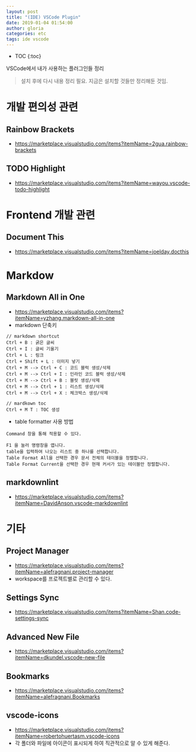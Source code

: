 ```yaml
---
layout: post
title: "(IDE) VSCode Plugin"
date: 2019-01-04 01:54:00
author: gloria
categories: etc
tags: ide vscode 
---
```


* TOC
{:toc}

VSCode에서 내가 사용하는 플러그인들 정리

> 설치 후에 다시 내용 정리 필요. 지금은 설치할 것들만 정리해둔 것임.

# 개발 편의성 관련

## Rainbow Brackets

* https://marketplace.visualstudio.com/items?itemName=2gua.rainbow-brackets

## TODO Highlight

* https://marketplace.visualstudio.com/items?itemName=wayou.vscode-todo-highlight


# Frontend 개발 관련

## Document This

* https://marketplace.visualstudio.com/items?itemName=joelday.docthis

# Markdow

## Markdown All in One

* https://marketplace.visualstudio.com/items?itemName=yzhang.markdown-all-in-one
* markdown 단축키

```text
// markdown shortcut
Ctrl + B : 굵은 글씨
Ctrl + I : 글씨 기울기
Ctrl + L : 링크
Ctrl + Shift + L : 이미지 넣기
Ctrl + M --> Ctrl + C : 코드 블럭 생성/삭제
Ctrl + M --> Ctrl + I : 인라인 코드 블럭 생성/삭제
Ctrl + M --> Ctrl + B : 블릿 생성/삭제
Ctrl + M --> Ctrl + 1 : 리스트 생성/삭제
Ctrl + M --> Ctrl + X : 체크박스 생성/삭제

// mardkown toc
Ctrl + M T : TOC 생성
```

* table formatter 사용 방법

```text
Command 창을 통해 적용할 수 있다.

F1 을 눌러 명령창을 엽니다.
table을 입력하여 나오는 리스트 중 하나를 선택합니다.
Table Format All을 선택한 경우 문서 전체의 테이블을 정렬합니다.
Table Format Current을 선택한 경우 현재 커서가 있는 테이블만 정렬합니다.
```

## markdownlint

* https://marketplace.visualstudio.com/items?itemName=DavidAnson.vscode-markdownlint

# 기타

## Project Manager

* https://marketplace.visualstudio.com/items?itemName=alefragnani.project-manager
* workspace를 프로젝트별로 관리할 수 있다.

## Settings Sync

* https://marketplace.visualstudio.com/items?itemName=Shan.code-settings-sync

## Advanced New File

* https://marketplace.visualstudio.com/items?itemName=dkundel.vscode-new-file

## Bookmarks

* https://marketplace.visualstudio.com/items?itemName=alefragnani.Bookmarks

## vscode-icons

* https://marketplace.visualstudio.com/items?itemName=robertohuertasm.vscode-icons
* 각 폴더와 파일에 아이콘이 표시되게 하여 직관적으로 알 수 있게 해준다.

